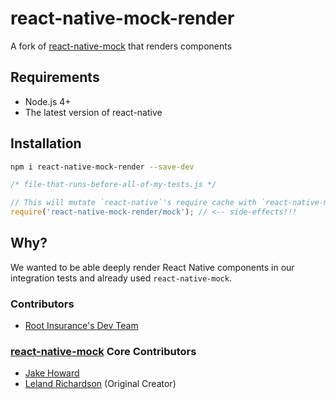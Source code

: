 # react-native-mock-render

A fork of [react-native-mock](https://github.com/RealOrangeOne/react-native-mock) that renders components

## Requirements
- Node.js 4+
- The latest version of react-native

## Installation

```bash
npm i react-native-mock-render --save-dev
```

```js
/* file-that-runs-before-all-of-my-tests.js */

// This will mutate `react-native`'s require cache with `react-native-mock`'s.
require('react-native-mock-render/mock'); // <-- side-effects!!!
```

## Why?

We wanted to be able deeply render React Native components in our integration tests and already used `react-native-mock`.

### Contributors

- [Root Insurance's Dev Team](https://joinroot.com)

### [react-native-mock](https://github.com/RealOrangeOne/react-native-mock) Core Contributors
- [Jake Howard](https://github.com/RealOrangeOne)
- [Leland Richardson](https://github.com/lelandrichardson) (Original Creator)
